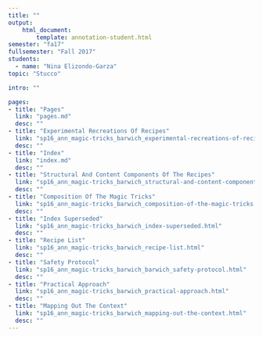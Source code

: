 ```yaml
---
title: ""
output:
    html_document:
        template: annotation-student.html
semester: "fa17"
fullsemester: "Fall 2017"
students:
  - name: "Nina Elizondo-Garza"
topic: "Stucco"

intro: ""

pages:
- title: "Pages"
  link: "pages.md"
  desc: ""
- title: "Experimental Recreations Of Recipes"
  link: "sp16_ann_magic-tricks_barwich_experimental-recreations-of-recipes.html"
  desc: ""
- title: "Index"
  link: "index.md"
  desc: ""
- title: "Structural And Content Components Of The Recipes"
  link: "sp16_ann_magic-tricks_barwich_structural-and-content-components-of-the-recipes.html"
  desc: ""
- title: "Composition Of The Magic Tricks"
  link: "sp16_ann_magic-tricks_barwich_composition-of-the-magic-tricks.html"
  desc: ""
- title: "Index Superseded"
  link: "sp16_ann_magic-tricks_barwich_index-superseded.html"
  desc: ""
- title: "Recipe List"
  link: "sp16_ann_magic-tricks_barwich_recipe-list.html"
  desc: ""
- title: "Safety Protocol"
  link: "sp16_ann_magic-tricks_barwich_barwich_safety-protocol.html"
  desc: ""
- title: "Practical Approach"
  link: "sp16_ann_magic-tricks_barwich_practical-approach.html"
  desc: ""
- title: "Mapping Out The Context"
  link: "sp16_ann_magic-tricks_barwich_mapping-out-the-context.html"
  desc: ""
---
```

